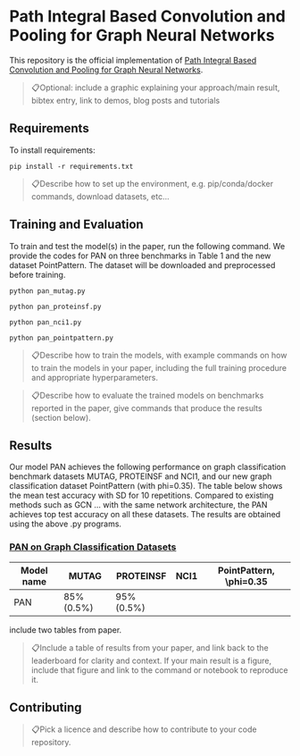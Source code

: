 
# Path Integral Based Convolution and Pooling for Graph Neural Networks

This repository is the official implementation of [Path Integral Based Convolution and Pooling for Graph Neural Networks](https://arxiv.org/abs/). 

> 📋Optional: include a graphic explaining your approach/main result, bibtex entry, link to demos, blog posts and tutorials

## Requirements

To install requirements:

```setup
pip install -r requirements.txt
```

> 📋Describe how to set up the environment, e.g. pip/conda/docker commands, download datasets, etc...

## Training and Evaluation

To train and test the model(s) in the paper, run the following command. We provide the codes for PAN on three benchmarks in Table 1 and the new dataset PointPattern. The dataset will be downloaded and preprocessed before training. 

```PAN on MUTAG
python pan_mutag.py
```
```PAN on PROTEINSF
python pan_proteinsf.py
```
```PAN on NCI1
python pan_nci1.py
```
```PAN on PointPattern
python pan_pointpattern.py
```

> 📋Describe how to train the models, with example commands on how to train the models in your paper, including the full training procedure and appropriate hyperparameters.


> 📋Describe how to evaluate the trained models on benchmarks reported in the paper, give commands that produce the results (section below).

## Results

Our model PAN achieves the following performance on graph classification benchmark datasets MUTAG, PROTEINSF and NCI1, and our new graph classification dataset PointPattern (with phi=0.35). The table below shows the mean test accuracy with SD for 10 repetitions. Compared to existing methods such as GCN ... with the same network architecture, the PAN achieves top test accuracy on all these datasets. The results are obtained using the above .py programs.

### [PAN on Graph Classification Datasets]()

| Model name         |   MUTAG         |   PROTEINSF     |   NCI1       |   PointPattern, \phi=0.35 |
| ------------------ |---------------- | --------------- |--------------|---------------------------|
|     PAN            |     85% (0.5%)  |      95% (0.5%) |              |                           |

include two tables from paper.

> 📋Include a table of results from your paper, and link back to the leaderboard for clarity and context. If your main result is a figure, include that figure and link to the command or notebook to reproduce it. 


## Contributing

> 📋Pick a licence and describe how to contribute to your code repository. 
